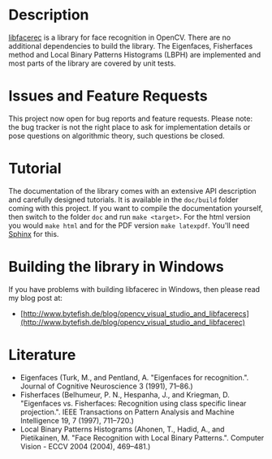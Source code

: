 # Description

[libfacerec](http://www.github.com/bytefish/libfacerec) is a library for face recognition in OpenCV. There are no additional dependencies to build the library. The Eigenfaces, Fisherfaces method and Local Binary Patterns Histograms (LBPH) are implemented and most parts of the library are covered by unit tests. 

# Issues and Feature Requests

This project now open for bug reports and feature requests. Please note: the bug tracker is not the right place to ask for implementation details or pose questions on algorithmic theory, such questions be closed.

# Tutorial

The documentation of the library comes with an extensive API description and carefully designed tutorials. It is available in the `doc/build` folder coming with this project. If you want to compile the documentation yourself, then switch to the folder `doc` and run `make <target>`. For the html version you would `make html` and for the PDF version `make latexpdf`. You'll need [Sphinx](http://sphinx.pocoo.org) for this. 

# Building the library in Windows

If you have problems with building libfacerec in Windows, then please read my blog post at:

* [http://www.bytefish.de/blog/opencv_visual_studio_and_libfacerecs](http://www.bytefish.de/blog/opencv_visual_studio_and_libfacerec)

# Literature

* Eigenfaces (Turk, M., and Pentland, A. "Eigenfaces for recognition.". Journal of Cognitive Neuroscience 3 (1991), 71–86.)
* Fisherfaces (Belhumeur, P. N., Hespanha, J., and Kriegman, D. "Eigenfaces vs. Fisherfaces: Recognition using class specific linear projection.". IEEE Transactions on Pattern Analysis and Machine Intelligence 19, 7 (1997), 711–720.)
* Local Binary Patterns Histograms (Ahonen, T., Hadid, A., and Pietikainen, M. "Face Recognition with Local Binary Patterns.". Computer Vision - ECCV 2004 (2004), 469–481.)

